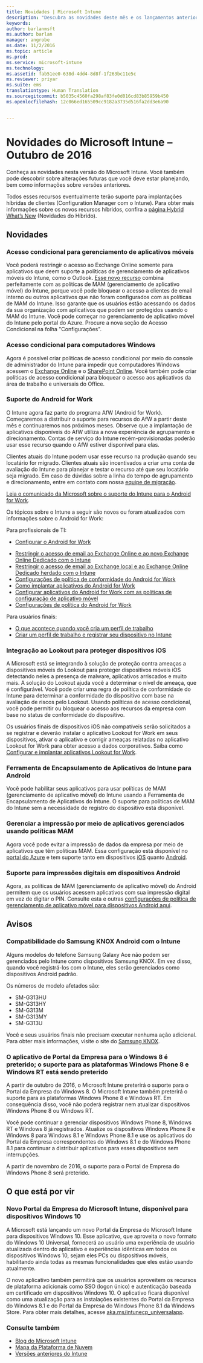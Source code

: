 ```yaml
---
title: Novidades | Microsoft Intune
description: "Descubra as novidades deste mês e os lançamentos anteriores do Microsoft Intune"
keywords: 
author: barlanmsft
ms.author: barlan
manager: angrobe
ms.date: 11/2/2016
ms.topic: article
ms.prod: 
ms.service: microsoft-intune
ms.technology: 
ms.assetid: fab51ee0-638d-4dd4-8d8f-1f263bc11e5c
ms.reviewer: priyar
ms.suite: ems
translationtype: Human Translation
ms.sourcegitcommit: b5035c4560fa298af83fe0d016cd83b85959b450
ms.openlocfilehash: 12c066ed165509cc9182a3735d516fa2dd3e6a90


---
```

# <a name="whats-new-in-microsoft-intune-october-2016"></a>Novidades do Microsoft Intune – Outubro de 2016
Conheça as novidades nesta versão do Microsoft Intune. Você também pode descobrir sobre alterações futuras que você deve estar planejando, bem como informações sobre versões anteriores.

Todos esses recursos eventualmente terão suporte para implantações híbridas de clientes (Configuration Manager com o Intune). Para obter mais informações sobre os novos recursos híbridos, confira a [página Hybrid What’s New](https://technet.microsoft.com/library/mt718155.aspx) (Novidades do Híbrido).
<!---@Barry, the above blurb stays in each version, but make sure Tyler signs off each time. Also, remember to set the ms.date in the metadata to the sprint release. --->

## <a name="whats-new"></a>Novidades

### <a name="conditional-access-for-mobile-application-management"></a>Acesso condicional para gerenciamento de aplicativos móveis
Você poderá restringir o acesso ao Exchange Online somente para aplicativos que deem suporte a políticas de gerenciamento de aplicativos móveis do Intune, como o Outlook. [Esse novo recurso](/intune/deploy-use/allow-policy-managed-apps-access-to-o365) combina perfeitamente com as políticas de MAM (gerenciamento de aplicativo móvel) do Intune, porque você pode bloquear o acesso a clientes de email interno ou outros aplicativos que não foram configurados com as políticas de MAM do Intune. Isso garante que os usuários estão acessando os dados da sua organização com aplicativos que podem ser protegidos usando o MAM do Intune. Você pode começar no gerenciamento de aplicativo móvel do Intune pelo portal do Azure. Procure a nova seção de Acesso Condicional na folha "Configurações".

### <a name="conditional-access-for-windows-pcs"></a>Acesso condicional para computadores Windows
Agora é possível criar políticas de acesso condicional por meio do console de administrador do Intune para impedir que computadores Windows acessem o [Exchange Online](/intune/deploy-use/restrict-access-to-exchange-online-with-microsoft-intune) e o [SharePoint Online](/intune/deploy-use/restrict-access-to-sharepoint-online-with-microsoft-intune). Você também pode criar políticas de acesso condicional para bloquear o acesso aos aplicativos da área de trabalho e universais do Office.

### <a name="android-for-work-support"></a>Suporte do Android for Work
O Intune agora faz parte do programa AfW (Android for Work). Começaremos a distribuir o suporte para recursos do AfW a partir deste mês e continuaremos nos próximos meses. Observe que a implantação de aplicativos disponíveis do AfW utiliza a nova experiência de agrupamento e direcionamento. Contas de serviço do Intune recém-provisionadas poderão usar esse recurso quando o AfW estiver disponível para elas.

Clientes atuais do Intune podem usar esse recurso na produção quando seu locatário for migrado. Clientes atuais são incentivados a criar uma conta de avaliação do Intune para planejar e testar o recurso até que seu locatário seja migrado. Em caso de dúvidas sobre a linha do tempo de agrupamento e direcionamento, entre em contato com nossa [equipe de migração](mailto:intunegrps@microsoft.com).

[Leia o comunicado da Microsoft sobre o suporte do Intune para o Android for Work](https://blogs.technet.microsoft.com/enterprisemobility/2016/09/12/microsoft-intune-support-for-android-for-work/).

Os tópicos sobre o Intune a seguir são novos ou foram atualizados com informações sobre o Android for Work:

Para profissionais de TI:
- [Configurar o Android for Work](/intune/deploy-use/set-up-android-for-work)
<!--- [Nathan Bigman's resource access topics]()-->
- [Restringir o acesso de email ao Exchange Online e ao novo Exchange Online Dedicado com o Intune](/intune/deploy-use/restrict-access-to-exchange-online-with-microsoft-intune)
- [Restringir o acesso de email ao Exchange local e ao Exchange Online Dedicado herdado com o Intune](/intune/deploy-use/restrict-access-to-exchange-onpremises-with-microsoft-intune)
- [Configurações de política de conformidade do Android for Work](/intune/deploy-use/afw-compliance-policy-settings-in-microsoft-intune)
- [Como implantar aplicativos do Android for Work](/intune/deploy-use/android-for-work-apps)
- [Configurar aplicativos do Android for Work com as políticas de configuração de aplicativo móvel](/intune/deploy-use/afw-app-configuration-policy)
- [Configurações de política do Android for Work](/intune/deploy-use/android-for-work-policy-settings-in-microsoft-intune)

Para usuários finais:
- [O que acontece quando você cria um perfil de trabalho](/intune/enduser/what-happens-when-you-create-a-work-profile-android)
- [Criar um perfil de trabalho e registrar seu dispositivo no Intune](/intune/enduser/create-a-work-profile-and-enroll-your-device-in-intune-android)

### <a name="lookout-integration-to-protect-ios-devices"></a>Integração ao Lookout para proteger dispositivos iOS
A Microsoft está se integrando à solução de proteção contra ameaças a dispositivos móveis do Lookout para proteger dispositivos móveis iOS detectando neles a presença de malware, aplicativos arriscados e muito mais. A solução do Lookout ajuda você a determinar o nível de ameaça, que é configurável. Você pode criar uma regra de política de conformidade do Intune para determinar a conformidade do dispositivo com base na avaliação de riscos pelo Lookout. Usando políticas de acesso condicional, você pode permitir ou bloquear o acesso aos recursos da empresa com base no status de conformidade do dispositivo.

Os usuários finais de dispositivos iOS não compatíveis serão solicitados a se registrar e deverão instalar o aplicativo Lookout for Work em seus dispositivos, ativar o aplicativo e corrigir ameaças relatadas no aplicativo Lookout for Work para obter acesso a dados corporativos. Saiba como [Configurar e implantar aplicativos Lookout for Work](/intune/deploy-use/configure-and-deploy-lookout-for-work-apps).
<!--TFS 1319493-->

<!--### New Microsoft Intune Company Portal available for Windows 10 devices
Microsoft is releasing a new [Microsoft Intune Company Portal for Windows 10 devices](https://go.microsoft.com/fwlink/?linkid=830663). This app, which leverages the new Windows 10 Universal format, will provide the user with an updated user experience within the app and identical experiences across all Windows 10 devices, PC and Mobile alike, while still enabling all the same functionality that they are using today.

The new app will also allow users to leverage additional platform features like single sign-on (SSO) and certificate-based authentication on Windows 10 devices. The app will be made available as an upgrade to the existing Windows 8.1 Company Portal and Windows Phone 8.1 Company Portal installs from the Windows Store.-->

### <a name="intune-app-wrapping-tool-for-android"></a>Ferramenta de Encapsulamento de Aplicativos do Intune para Android
Você pode habilitar seus aplicativos para usar políticas de MAM (gerenciamento de aplicativo móvel) do Intune usando a Ferramenta de Encapsulamento de Aplicativos do Intune. O suporte para políticas de MAM do Intune sem a necessidade de registro do dispositivo está disponível.

### <a name="manage-printing-from-apps-managed-using-mam-policies"></a>Gerenciar a impressão por meio de aplicativos gerenciados usando políticas MAM
Agora você pode evitar a impressão de dados da empresa por meio de aplicativos que têm políticas MAM. Essa configuração está disponível no [portal do Azure](/Intune/deploy-use/create-and-deploy-mobile-app-management-policies-with-microsoft-intune) e tem suporte tanto em dispositivos [iOS](/Intune/deploy-use/ios-mam-policy-settings) quanto [Android](/Intune/deploy-use/android-mam-policy-settings).
<!--TFS 1014328-->

### <a name="support-for-fingerprints-on-android-devices"></a>Suporte para impressões digitais em dispositivos Android
Agora, as políticas de MAM (gerenciamento de aplicativo móvel) do Android permitem que os usuários acessem aplicativos com sua impressão digital em vez de digitar o PIN. Consulte esta e outras [configurações de política de gerenciamento de aplicativo móvel para dispositivos Android aqui](/Intune/deploy-use/android-mam-policy-settings).

## <a name="notices"></a>Avisos

### <a name="android-samsung-knox-compatibility-with-intune"></a>Compatibilidade do Samsung KNOX Android com o Intune
Alguns modelos do telefone Samsung Galaxy Ace não podem ser gerenciados pelo Intune como dispositivos Samsung KNOX. Em vez disso, quando você registrá-los com o Intune, eles serão gerenciados como dispositivos Android padrão.

Os números de modelo afetados são:

* SM-G313HU
* SM-G313HY
* SM-G313M
* SM-G313MY
* SM-G313U

Você e seus usuários finais não precisam executar nenhuma ação adicional. Para obter mais informações, visite o site do [Samsung KNOX](https://www.samsungknox.com).

### <a name="company-portal-app-for-windows-8-is-deprecated-support-for-windows-phone-8-and-windows-rt-platforms-are-being-deprecated"></a>O aplicativo de Portal da Empresa para o Windows 8 é preterido; o suporte para as plataformas Windows Phone 8 e Windows RT está sendo preterido
A partir de outubro de 2016, o Microsoft Intune preterirá o suporte para o Portal da Empresa do Windows 8. O Microsoft Intune também preterirá o suporte para as plataformas Windows Phone 8 e Windows RT. Em consequência disso, você não poderá registrar nem atualizar dispositivos Windows Phone 8 ou Windows RT.

Você pode continuar a gerenciar dispositivos Windows Phone 8, Windows RT e Windows 8 já registrados. Atualize os dispositivos Windows Phone 8 e Windows 8 para Windows 8.1 e Windows Phone 8.1 e use os aplicativos do Portal da Empresa correspondentes do Windows 8.1 e do Windows Phone 8.1 para continuar a distribuir aplicativos para esses dispositivos sem interrupções.

A partir de novembro de 2016, o suporte para o Portal de Empresa do Windows Phone 8 será preterido.
<!--TFS 1255391-->

## <a name="whats-coming"></a>O que está por vir

### <a name="new-microsoft-intune-company-portal-available-for-windows-10-devices"></a>Novo Portal da Empresa do Microsoft Intune, disponível para dispositivos Windows 10
A Microsoft está lançando um novo Portal da Empresa do Microsoft Intune para dispositivos Windows 10. Esse aplicativo, que aproveita o novo formato do Windows 10 Universal, fornecerá ao usuário uma experiência de usuário atualizada dentro do aplicativo e experiências idênticas em todos os dispositivos Windows 10, sejam eles PCs ou dispositivos móveis, habilitando ainda todas as mesmas funcionalidades que eles estão usando atualmente.

O novo aplicativo também permitirá que os usuários aproveitem os recursos de plataforma adicionais como SSO (logon único) e autenticação baseada em certificado em dispositivos Windows 10. O aplicativo ficará disponível como uma atualização para as instalações existentes do Portal da Empresa do Windows 8.1 e do Portal da Empresa do Windows Phone 8.1 da Windows Store. Para obter mais detalhes, acesse [aka.ms/intunecp_universalapp](http://aka.ms/intunecp_universalapp).
<!--TFS 1016502-->

### <a name="see-also"></a>Consulte também
* [Blog do Microsoft Intune](http://go.microsoft.com/fwlink/?LinkID=273882)
* [Mapa da Plataforma de Nuvem](http://www.microsoft.com/en-us/server-cloud/roadmap/Indevelopment.aspx?TabIndex=0&dropValue=Intune)
* [Versões anteriores do Intune](previous-intune-releases.md)



<!--HONumber=Nov16_HO1-->


